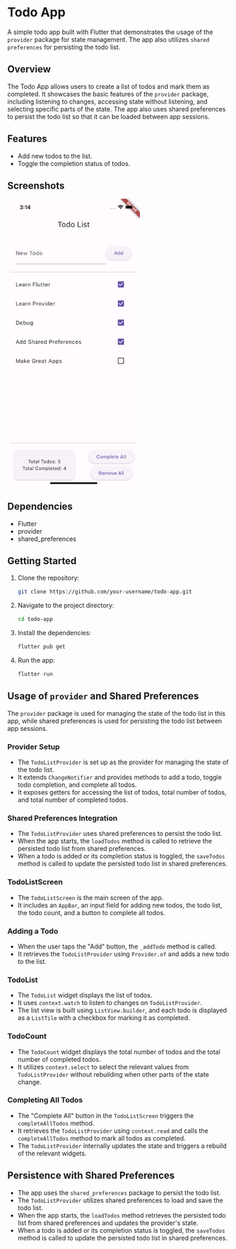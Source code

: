 # Todo App

A simple todo app built with Flutter that demonstrates the usage of the `provider` package for state management. The app also utilizes `shared preferences` for persisting the todo list.

## Overview

The Todo App allows users to create a list of todos and mark them as completed. It showcases the basic features of the `provider` package, including listening to changes, accessing state without listening, and selecting specific parts of the state. The app also uses shared preferences to persist the todo list so that it can be loaded between app sessions.

## Features

- Add new todos to the list.
- Toggle the completion status of todos.

## Screenshots

<img src="screenshots/todo_list_screen.png" alt="Image" width="300">

## Dependencies

- Flutter
- provider
- shared_preferences

## Getting Started

1. Clone the repository:

   ```bash
   git clone https://github.com/your-username/todo-app.git
   ```

2. Navigate to the project directory:

   ```bash
   cd todo-app
   ```

3. Install the dependencies:

   ```bash
   flutter pub get
   ```

4. Run the app:

   ```bash
   flutter run
   ```

## Usage of `provider` and Shared Preferences

The `provider` package is used for managing the state of the todo list in this app, while shared preferences is used for persisting the todo list between app sessions.

### Provider Setup

- The `TodoListProvider` is set up as the provider for managing the state of the todo list.
- It extends `ChangeNotifier` and provides methods to add a todo, toggle todo completion, and complete all todos.
- It exposes getters for accessing the list of todos, total number of todos, and total number of completed todos.

### Shared Preferences Integration

- The `TodoListProvider` uses shared preferences to persist the todo list.
- When the app starts, the `loadTodos` method is called to retrieve the persisted todo list from shared preferences.
- When a todo is added or its completion status is toggled, the `saveTodos` method is called to update the persisted todo list in shared preferences.

### TodoListScreen

- The `TodoListScreen` is the main screen of the app.
- It includes an `AppBar`, an input field for adding new todos, the todo list, the todo count, and a button to complete all todos.

### Adding a Todo

- When the user taps the "Add" button, the `_addTodo` method is called.
- It retrieves the `TodoListProvider` using `Provider.of` and adds a new todo to the list.

### TodoList

- The `TodoList` widget displays the list of todos.
- It uses `context.watch` to listen to changes on `TodoListProvider`.
- The list view is built using `ListView.builder`, and each todo is displayed as a `ListTile` with a checkbox for marking it as completed.

### TodoCount

- The `TodoCount` widget displays the total number of todos and the total number of completed todos.
- It utilizes `context.select` to select the relevant values from `TodoListProvider` without rebuilding when other parts of the state change.

### Completing All Todos

- The "Complete All" button in the `TodoListScreen` triggers the `completeAllTodos` method.
- It retrieves the `TodoListProvider` using `context.read` and calls the `completeAllTodos` method to mark all todos as completed.
- The `TodoListProvider` internally updates the state and triggers a rebuild of the relevant widgets.


## Persistence with Shared Preferences



- The app uses the `shared_preferences` package to persist the todo list.
- The `TodoListProvider` utilizes shared preferences to load and save the todo list.
- When the app starts, the `loadTodos` method retrieves the persisted todo list from shared preferences and updates the provider's state.
- When a todo is added or its completion status is toggled, the `saveTodos` method is called to update the persisted todo list in shared preferences.

